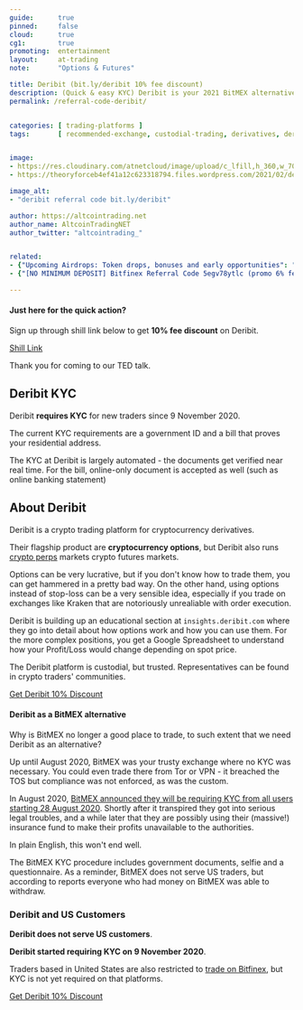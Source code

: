 ```yaml
---
guide:      true
pinned:     false
cloud:      true
cg1:        true
promoting:  entertainment
layout:     at-trading
note:       "Options & Futures"

title: Deribit (bit.ly/deribit 10% fee discount)
description: (Quick & easy KYC) Deribit is your 2021 BitMEX alternative for perps and other crypto derivatives trading. Fee discount with referral link.
permalink: /referral-code-deribit/


categories: [ trading-platforms ]
tags:       [ recommended-exchange, custodial-trading, derivatives, deribit ]


image:
- https://res.cloudinary.com/atnetcloud/image/upload/c_lfill,h_360,w_700/v1604567167/atnet/_banner/deribit_ohxf0j.jpg
- https://theoryforceb4ef41a12c623318794.files.wordpress.com/2021/02/deribit-options-basics.jpg

image_alt:
- "deribit referral code bit.ly/deribit"

author: https://altcointrading.net
author_name: AltcoinTradingNET
author_twitter: "altcointrading_"


related:
- {"Upcoming Airdrops: Token drops, bonuses and early opportunities": "/airdrops/"}
- {"[NO MINIMUM DEPOSIT] Bitfinex Referral Code 5egv78ytlc (promo 6% fee discount)": "/coupon-bitfinex-5egv78ytlc/"}

---
```


#### Just here for the quick action?

Sign up through shill link below to get **10% fee discount** on Deribit.

<p><a rel="nofollow" href="https://www.deribit.com/reg-525.5377" class="button">Shill Link</a></p>

Thank you for coming to our TED talk.

## Deribit KYC

Deribit **requires KYC** for new traders since 9 November 2020.

The current KYC requirements are a government ID and a bill that proves your residential address.

The KYC at Deribit is largely automated - the documents get verified near real time. For the bill, online-only document is accepted as well (such as online banking statement)

## About Deribit

Deribit is a crypto trading platform for cryptocurrency derivatives.

Their flagship product are **cryptocurrency options**, but Deribit also runs [crypto perps](/glossary/perps/) markets crypto futures markets.

Options can be very lucrative, but if you don't know how to trade them, you can get hammered in a pretty bad way. On the other hand, using options instead of stop-loss can be a very sensible idea, especially if you trade on exchanges like Kraken that are notoriously unrealiable with order execution.

Deribit is building up an educational section at `insights.deribit.com` where they go into detail about how options work and how you can use them. For the more complex positions, you get a Google Spreadsheet to understand how your Profit/Loss would change depending on spot price.

<amp-img itemprop="image" src="{{ page.image[1] }}" alt="{{ page.title}}"
layout="responsive" data-original-width="720px" data-original-height="360px"
width="720px" height="360px">
</amp-img>

The Deribit platform is custodial, but trusted. Representatives can be found in crypto traders' communities.

<p><a rel="nofollow" href="https://www.deribit.com/reg-525.5377" class="button">Get Deribit 10% Discount</a></p>

#### Deribit as a BitMEX alternative

Why is BitMEX no longer a good place to trade, to such extent that we need Deribit as an alternative?

Up until August 2020, BitMEX was your trusty exchange where no KYC was necessary. You could even trade there from Tor or VPN - it breached the TOS but compliance was not enforced, as was the custom.

In August 2020, [BitMEX announced they will be requiring KYC from all users starting 28 August 2020](https://blog.bitmex.com/announcing-the-bitmex-user-verification-programme/). Shortly after it transpired they got into serious legal troubles, and a while later that they are possibly using their (massive!) insurance fund to make their profits unavailable to the authorities.

In plain English, this won't end well.

The BitMEX KYC procedure includes government documents, selfie and a questionnaire. As a reminder, BitMEX does not serve US traders, but according to reports everyone who had money on BitMEX was able to withdraw.

### Deribit and US Customers

**Deribit does not serve US customers**.

**Deribit started requiring KYC on 9 November 2020**.

Traders based in United States are also restricted to [trade on Bitfinex](/coupon-bitfinex-5egv78ytlc/), but KYC is not yet required on that platforms.

<p><a rel="nofollow" href="https://www.deribit.com/reg-525.5377" class="button">Get Deribit 10% Discount</a></p>
